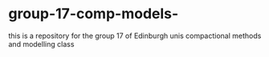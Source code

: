 # group-17-comp-models-
this is a repository for the group 17 of Edinburgh unis compactional methods and modelling class 
